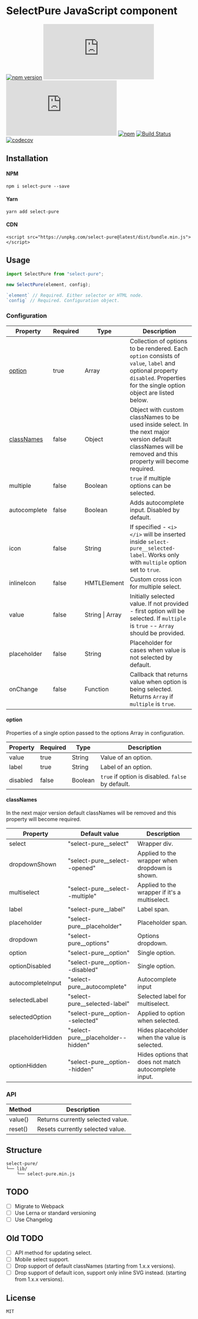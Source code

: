 # SelectPure JavaScript component

[![npm version](https://img.shields.io/npm/v/select-pure.svg)](https://www.npmjs.com/package/select-pure)
[![gzip size](http://img.badgesize.io/https://unpkg.com/select-pure/dist/bundle.min.js?compression=gzip&label=gzip)](https://unpkg.com/select-pure/dist/bundle.min.js)
[![brotli size](http://img.badgesize.io/https://unpkg.com/select-pure/dist/bundle.min.js?compression=brotli&label=brotli)](https://unpkg.com/select-pure/dist/bundle.min.js)
[![npm](https://img.shields.io/npm/dt/select-pure.svg)](https://www.npmjs.com/package/select-pure)
[![Build Status](https://travis-ci.org/dudyn5ky1/select-pure.svg?branch=master)](https://travis-ci.org/dudyn5ky1/select-pure)
[![codecov](https://codecov.io/gh/dudyn5ky1/select-pure/branch/master/graph/badge.svg)](https://codecov.io/gh/dudyn5ky1/select-pure)

## Installation

#### NPM

```
npm i select-pure --save
```

#### Yarn

```
yarn add select-pure
```

#### CDN

```
<script src="https://unpkg.com/select-pure@latest/dist/bundle.min.js"></script>
```
## Usage

```javascript
import SelectPure from "select-pure";

new SelectPure(element, config);

`element` // Required. Either selector or HTML node.
`config` // Required. Configuration object.
```

### Configuration

| Property | Required | Type | Description |
| --- | --- | --- | --- |
| [option](#option) | true | Array | Collection of options to be rendered. Each `option` consists of `value`, `label` and optional property `disabled`. Properties for the single option object are listed below. |
| [classNames](#classNames) | false | Object | Object with custom classNames to be used inside select. In the next major version default classNames will be removed and this property will become required. |
| multiple | false | Boolean | `true` if multiple options can be selected. |
| autocomplete | false | Boolean | Adds autocomplete input. Disabled by default. |
| icon | false | String | If specified - `<i></i>` will be inserted inside `select-pure__selected-label`. Works only with `multiple` option set to `true`. |
| inlineIcon | false | HMTLElement | Custom cross icon for multiple select. |
| value | false | String \| Array | Initially selected value. If not provided - first option will be selected. If `multiple` is `true` -- `Array` should be provided. |
| placeholder | false | String | Placeholder for cases when value is not selected by default. |
| onChange | false | Function | Callback that returns value when option is being selected. Returns `Array` if `multiple` is `true`. |

#### option

Properties of a single option passed to the options Array in configuration.

| Property | Required | Type | Description |
| --- | --- | --- | --- |
| value | true | String | Value of an option. |
| label | true | String | Label of an option. |
| disabled | false | Boolean | `true` if option is disabled. `false` by default. |

#### classNames

In the next major version default classNames will be removed and this property will become required.

| Property | Default value | Description |
| --- | --- | --- |
| select | "select-pure__select" | Wrapper div. |
| dropdownShown | "select-pure__select--opened" | Applied to the wrapper when dropdown is shown. |
| multiselect | "select-pure__select--multiple" | Applied to the wrapper if it's a multiselect. |
| label | "select-pure__label" | Label span. |
| placeholder | "select-pure__placeholder" | Placeholder span. |
| dropdown | "select-pure__options" | Options dropdown. |
| option | "select-pure__option" | Single option. |
| optionDisabled | "select-pure__option--disabled" | Single option. |
| autocompleteInput | "select-pure__autocomplete" | Autocomplete input |
| selectedLabel | "select-pure__selected-label" | Selected label for multiselect. |
| selectedOption | "select-pure__option--selected" | Applied to option when selected. |
| placeholderHidden | "select-pure__placeholder--hidden" | Hides placeholder when the value is selected. |
| optionHidden | "select-pure__option--hidden" | Hides options that does not match autocomplete input. |


### API

| Method | Description |
| --- | --- |
| value() | Returns currently selected value. |
| reset() | Resets currently selected value. |

## Structure

```
select-pure/
└── lib/
    └── select-pure.min.js
```

## TODO

- [ ] Migrate to Webpack
- [ ] Use Lerna or standard versioning
- [ ] Use Changelog

## Old TODO

- [ ] API method for updating select.
- [ ] Mobile select support.
- [ ] Drop support of default classNames (starting from 1.x.x versions).
- [ ] Drop support of default icon, support only inline SVG instead. (starting from 1.x.x versions).

## License

```MIT```
